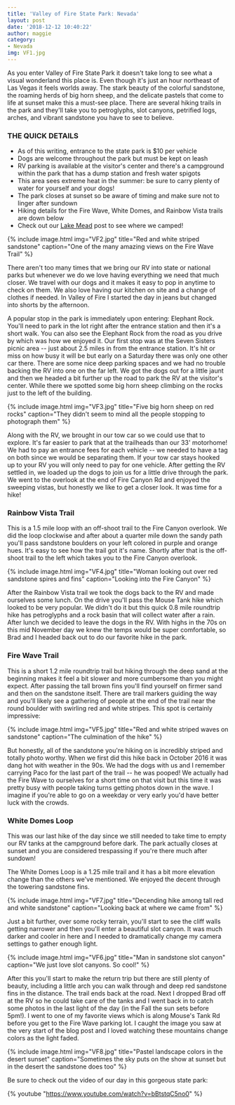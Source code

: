 ```yaml
---
title: 'Valley of Fire State Park: Nevada'
layout: post
date: '2018-12-12 10:40:22'
author: maggie
category:
- Nevada
img: VF1.jpg
---
```


As you enter Valley of Fire State Park it doesn't take long to see what a visual wonderland this place is. Even though it's just an hour northeast of Las Vegas it feels worlds away. The stark beauty of the colorful sandstone, the roaming herds of big horn sheep, and the delicate pastels that come to life at sunset make this a must-see place. There are several hiking trails in the park and they'll take you to petroglyphs, slot canyons, petrified logs, arches, and vibrant sandstone you have to see to believe.

### THE QUICK DETAILS
* As of this writing, entrance to the state park is $10 per vehicle
* Dogs are welcome throughout the park but must be kept on leash
* RV parking is available at the visitor's center and there's a campground within the park that has a dump station and fresh water spigots
* This area sees extreme heat in the summer: be sure to carry plenty of water for yourself and your dogs!
* The park closes at sunset so be aware of timing and make sure not to linger after sundown
* Hiking details for the Fire Wave, White Domes, and Rainbow Vista trails are down below
* Check out our [Lake Mead](https://wanderlandtravelers.com/2018/12/05/boondocking-at-stewarts-point-lake-mead-nevada/) post to see where we camped!

{% include image.html img="VF2.jpg" title="Red and white striped sandstone" caption="One of the many amazing views on the Fire Wave Trail" %}

There aren't too many times that we bring our RV into state or national parks but whenever we do we love having everything we need that much closer. We travel with our dogs and it makes it easy to pop in anytime to check on them. We also love having our kitchen on site and a change of clothes if needed. In Valley of Fire I started the day in jeans but changed into shorts by the afternoon.

A popular stop in the park is immediately upon entering: Elephant Rock. You'll need to park in the lot right after the entrance station and then it's a short walk. You can also see the Elephant Rock from the road as you drive by which was how we enjoyed it. Our first stop was at the Seven Sisters picnic area -- just about 2.5 miles in from the entrance station. It's hit or miss on how busy it will be but early on a Saturday there was only one other car there. There are some nice deep parking spaces and we had no trouble backing the RV into one on the far left. We got the dogs out for a little jaunt and then we headed a bit further up the road to park the RV at the visitor's center. While there we spotted some big horn sheep climbing on the rocks just to the left of the building.

{% include image.html img="VF3.jpg" title="Five big horn sheep on red rocks" caption="They didn't seem to mind all the people stopping to photograph them" %}

Along with the RV, we brought in our tow car so we could use that to explore. It's far easier to park that at the trailheads than our 33' motorhome! We had to pay an entrance fees for each vehicle -- we needed to have a tag on both since we would be separating them. If your tow car stays hooked up to your RV you will only need to pay for one vehicle. After getting the RV settled in, we loaded up the dogs to join us for a little drive through the park. We went to the overlook at the end of Fire Canyon Rd and enjoyed the sweeping vistas, but honestly we like to get a closer look. It was time for a hike!

### Rainbow Vista Trail

This is a 1.5 mile loop with an off-shoot trail to the Fire Canyon overlook. We did the loop clockwise and after about a quarter mile down the sandy path you'll pass sandstone boulders on your left colored in purple and orange hues. It's easy to see how the trail got it's name. Shortly after that is the off-shoot trail to the left which takes you to the Fire Canyon overlook.

{% include image.html img="VF4.jpg" title="Woman looking out over red sandstone spires and fins" caption="Looking into the Fire Canyon" %}

After the Rainbow Vista trail we took the dogs back to the RV and made ourselves some lunch. On the drive you'll pass the Mouse Tank hike which looked to be very popular. We didn't do it but this quick 0.8 mile roundtrip hike has petroglyphs and a rock basin that will collect water after a rain. After lunch we decided to leave the dogs in the RV. With highs in the 70s on this mid November day we knew the temps would be super comfortable, so Brad and I headed back out to do our favorite hike in the park.

### Fire Wave Trail

This is a short 1.2 mile roundtrip trail but hiking through the deep sand at the beginning makes it feel a bit slower and more cumbersome than you might expect. After passing the tall brown fins you'll find yourself on firmer sand and then on the sandstone itself. There are trail markers guiding the way and you'll likely see a gathering of people at the end of the trail near the round boulder with swirling red and white stripes. This spot is certainly impressive:

{% include image.html img="VF5.jpg" title="Red and white striped waves on sandstone" caption="The culmination of the hike" %}

But honestly, all of the sandstone you're hiking on is incredibly striped and totally photo worthy. When we first did this hike back in October 2016 it was dang hot with weather in the 90s. We had the dogs with us and I remember carrying Paco for the last part of the trail -- he was pooped! We actually had the Fire Wave to ourselves for a short time on that visit but this time it was pretty busy with people taking turns getting photos down in the wave. I imagine if you're able to go on a weekday or very early you'd have better luck with the crowds.

### White Domes Loop

This was our last hike of the day since we still needed to take time to empty our RV tanks at the campground before dark. The park actually closes at sunset and you are considered trespassing if you're there much after sundown!

The White Domes Loop is a 1.25 mile trail and it has a bit more elevation change than the others we've mentioned. We enjoyed the decent through the towering sandstone fins.

{% include image.html img="VF7.jpg" title="Decending hike among tall red and white sandstone" caption="Looking back at where we came from" %}

Just a bit further, over some rocky terrain, you'll start to see the cliff walls getting narrower and then you'll enter a beautiful slot canyon. It was much darker and cooler in here and I needed to dramatically change my camera settings to gather enough light.

{% include image.html img="VF6.jpg" title="Man in sandstone slot canyon" caption="We just love slot canyons. So cool!" %}

After this you'll start to make the return trip but there are still plenty of beauty, including a little arch you can walk through and deep red sandstone fins in the distance. The trail ends back at the road. Next I dropped Brad off at the RV so he could take care of the tanks and I went back in to catch some photos in the last light of the day (in the Fall the sun sets before 5pm!). I went to one of my favorite views which is along Mouse's Tank Rd before you get to the Fire Wave parking lot. I caught the image you saw at the very start of the blog post and I loved watching these mountains change colors as the light faded. 

{% include image.html img="VF8.jpg" title="Pastel landscape colors in the desert sunset" caption="Sometimes the sky puts on the show at sunset but in the desert the sandstone does too" %}

Be sure to check out the video of our day in this gorgeous state park:

{% youtube "https://www.youtube.com/watch?v=bBtstqC5no0" %}